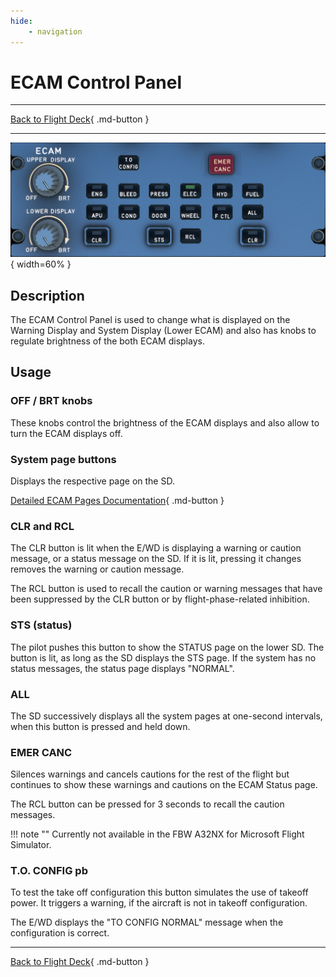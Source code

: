 ```yaml
---
hide:
    - navigation
---
```


# ECAM Control Panel

---

[Back to Flight Deck](../flight-deck.md){ .md-button }

---

![ECAM Control Panel](../../../assets/a32nx-briefing/pedestal/ECAM-Control-Panel.png "ECAM Control Panel"){ width=60% }

## Description

The ECAM Control Panel is used to change what is displayed on the Warning Display and System Display (Lower ECAM) and also has knobs to regulate brightness of the both ECAM displays.

## Usage

###  OFF / BRT knobs

These knobs control the brightness of the ECAM displays and also allow to turn the ECAM displays off.

### System page buttons

Displays the respective page on the SD.

[Detailed ECAM Pages Documentation](../../ecam/ecam.md){ .md-button }

### CLR and RCL

The CLR button is lit when the E/WD is displaying a warning or caution message, or a status message on the SD. If it is lit, pressing it changes removes the warning or caution message.

The RCL button is used to recall the caution or warning messages that have been suppressed by the CLR button or by flight-phase-related inhibition.

### STS (status)

The pilot pushes this button to show the STATUS page on the lower SD. The button is lit, as long as the SD displays the STS page. If the system has no status messages, the status page displays "NORMAL".

### ALL

The SD successively displays all the system pages at one-second intervals, when this button is pressed and held down.

### EMER CANC

Silences warnings and cancels cautions for the rest of the flight but continues to show these warnings and cautions on the ECAM Status page.

The RCL button can be pressed for 3 seconds to recall the caution messages.

!!! note ""
    Currently not available in the FBW A32NX for Microsoft Flight Simulator.

### T.O. CONFIG pb

To test the take off configuration this button simulates the use of takeoff power. It triggers a warning, if the aircraft is not in takeoff configuration.

The E/WD displays the "TO CONFIG NORMAL" message when the configuration is correct.

---

[Back to Flight Deck](../flight-deck.md){ .md-button }
